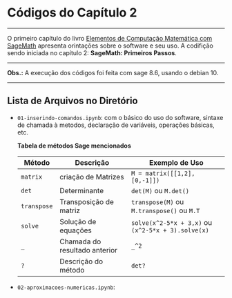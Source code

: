 # Códigos do Capítulo 2

---

O primeiro capítulo do livro [Elementos de Computação Matemática com SageMath](https://sagectu.com.br/) apresenta orintações sobre o software e seu uso. A codifição sendo iniciada no capítulo 2: __SageMath: Primeiros Passos__.

---

__Obs.:__ A execução dos códigos foi feita com sage 8.6, usando o debian 10.

---


## Lista de Arquivos no Diretório

* `01-inserindo-comandos.ipynb`: com o básico do uso do software, sintaxe de chamada à metodos, declaração de variáveis, operações básicas, etc.

    __Tabela de métodos Sage mencionados__

    Método   | Descrição          | Exemplo de Uso
    ---------|--------------------|---------------
    `matrix` | criação de Matrizes| `M = matrix([[1,2],[0,-1]])`
    `det`    | Determinante       | `det(M)`  ou `M.det()`
    `transpose`| Transposição de matriz | `transpose(M)`  ou `M.transpose()` ou `M.T`
    `solve`  | Solução de equações| `solve(x^2-5*x + 3,x)`  ou `(x^2-5*x + 3).solve(x)`
    `_`      | Chamada do resultado anterior | `_^2`
    `?`      | Descrição do método | `det?`

* `02-aproximacoes-numericas.ipynb`: